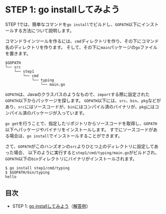 # STEP 1: go installしてみよう

STEP 1では、簡単なコマンドを`go install`でビルドし、`GOPATH`以下にインストールする方法について説明します。

コマンドラインツールを作るには、`cmd`ディレクトリを作り、その下にコマンド名のディレクトリを作ります。
そして、その下に`main`パッケージの`go`ファイルを置きます。

```
$GOPATH
└── src
    └── step1
        └── cmd
            └── typing
                └── main.go
```

`GOPATH`は、Javaのクラスパスのようなもので、`import`する際に設定された`GOPATH`以下からパッケージを探します。
`GOPATH`以下には、`src`、`bin`、`pkg`などがあり、`src`にはソースコードが、`bin`にはコンパイル済のバイナリが、`pkg`にはコンパイル済のパッケージが入っています。

`go get`を行うことで、指定したリポジトリからソースコードを取得し、`GOPATH`以下へパッケージやバイナリをインストールします。
すでにソースコードがある場合は、`go install`でインストールすることができます。

さて、`GOPATH`がこのハンズオンの`src`よりひとつ上のディレクトリに設定してあった場合、
以下のように実行すると`step1/cmd/typing/main.go`がビルドされ、
`GOPATH`以下の`bin`ディレクトリにバイナリがインストールされます。

```
$ go install step1/cmd/typing
$ $GOPATH/bin/typing
hello
```

## 目次

* STEP 1: [go installしてみよう](../step1)（[解答例](../../../solution/src/step1)）
